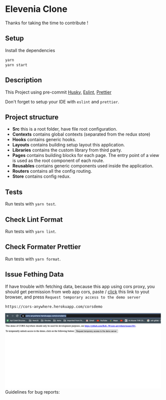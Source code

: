 # Elevenia Clone

Thanks for taking the time to contribute !

## Setup

Install the dependencies

```shell
yarn
yarn start
```

## Description

This Project using pre-commit [Husky](https://typicode.github.io/husky/#/), [Eslint](https://eslint.org/docs/user-guide/getting-started), [Prettier](https://prettier.io/)

Don't forget to setup your IDE with `eslint` and `prettier`.

## Project structure

- **Src** this is a root folder, have file root configuration.
- **Contexts** contains global contexts (separated from the redux store)
- **Hooks** contains generic hooks.
- **Layouts** contains building setup layout this application.
- **Libraries** contains the custom library from third party.
- **Pages** contains building blocks for each page. The entry point of a view is used as the root component of each route.
- **Reusables** contains generic components used inside the application.
- **Routers** contains all the config routing.
- **Store** contains config redux.

## Tests

Run tests with `yarn test`.

## Check Lint Format

Run tests with `yarn lint`.

## Check Formater Prettier

Run tests with `yarn format`.

## Issue Fething Data

If have trouble with fetching data, because this app using cors proxy, you should get permission from web app cors, paste / [click](https://cors-anywhere.herokuapp.com/corsdemo) this link to yout browser, and press `Request temporary access to the demo server`

```
https://cors-anywhere.herokuapp.com/corsdemo
```

![Cors Permission](document/images/cors-permissions.png?raw=true 'Cors Permission')
Guidelines for bug reports:
